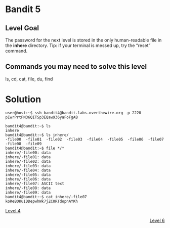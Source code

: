 <html>
<h1>Bandit 5</h1>

<h2 id="level-goal">Level Goal</h2>
<p>The password for the next level is stored in the only human-readable
file in the <strong>inhere</strong> directory. Tip: if your terminal is messed
up, try the “reset” command.</p>

<h2 id="commands-you-may-need-to-solve-this-level">Commands you may need to solve this level</h2>
<p>ls, cd, cat, file, du, find</p>


<h1>Solution</h1>

```
user@host:~$ ssh bandit4@bandit.labs.overthewire.org -p 2220
pIwrPrtPN36QITSp3EQaw936yaFoFgAB

bandit4@bandit:~$ ls
inhere
bandit4@bandit:~$ ls inhere/
-file00  -file01  -file02  -file03  -file04  -file05  -file06  -file07  -file08  -file09
bandit4@bandit:~$ file */*
inhere/-file00: data
inhere/-file01: data
inhere/-file02: data
inhere/-file03: data
inhere/-file04: data
inhere/-file05: data
inhere/-file06: data
inhere/-file07: ASCII text
inhere/-file08: data
inhere/-file09: data
bandit4@bandit:~$ cat inhere/-file07
koReBOKuIDDepwhWk7jZC0RTdopnAYKh
```

<p style="text-align: left"><a href="bandit/tasks/bandit4.md">Level 4</a></p>
<p style="text-align: right"><a href="bandit/tasks/bandit6.md">Level 6</a></p>
</html>
